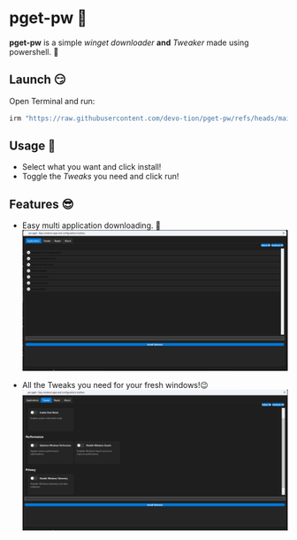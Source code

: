 # pget-pw 👾

**pget-pw** is a simple *winget downloader* **and** *Tweaker* made using powershell. 🫡

## Launch 😏

Open Terminal and run:

```bash
irm "https://raw.githubusercontent.com/devo-tion/pget-pw/refs/heads/main/installer.ps1" | iex
```

## Usage 🌠
- Select what you want and click install!
- Toggle the *Tweaks* you need and click run! 

## Features 😎

- Easy multi application downloading. 🫡
 ![App Screenshot](https://raw.githubusercontent.com/devo-tion/pget-pw/refs/heads/main/print2.png)

- All the Tweaks you need for your fresh windows!😉
![App Screenshot](https://raw.githubusercontent.com/devo-tion/pget-pw/refs/heads/main/print1.png)

